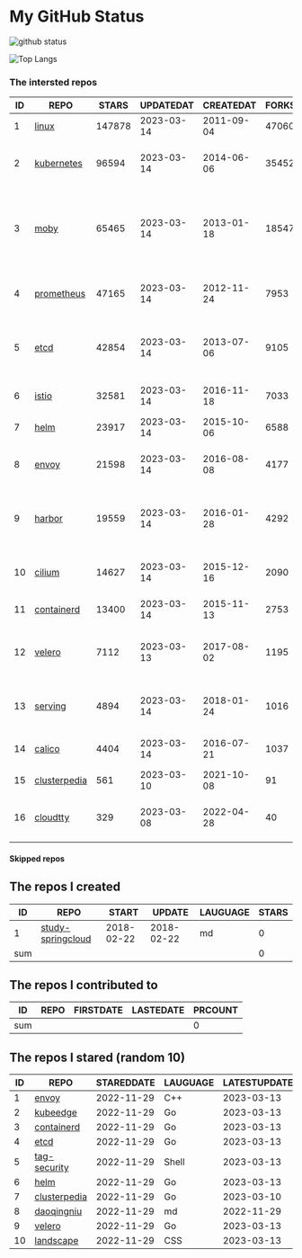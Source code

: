 # My GitHub Status

<img src="https://github-readme-stats-1.yihong0618.vercel.app/api?username=daoqingniu&show_icons=true&&&hide_title=true&count_private=true" alt="github status" />

![Top Langs](https://github-readme-stats-1.yihong0618.vercel.app/api/top-langs/?username=daoqingniu&layout=compact)

<!--START_SECTION:github_repos-->
### The intersted repos
| ID |                              REPO                               | STARS  | UPDATEDAT  | CREATEDAT  | FORKSCOUNT |                                              DESCRIPTIONS                                              |
|----|-----------------------------------------------------------------|--------|------------|------------|------------|--------------------------------------------------------------------------------------------------------|
|  1 | [linux](https://github.com/torvalds/linux)                      | 147878 | 2023-03-14 | 2011-09-04 |      47060 | Linux kernel source tree                                                                               |
|  2 | [kubernetes](https://github.com/kubernetes/kubernetes)          |  96594 | 2023-03-14 | 2014-06-06 |      35452 | Production-Grade Container Scheduling and Management                                                   |
|  3 | [moby](https://github.com/moby/moby)                            |  65465 | 2023-03-14 | 2013-01-18 |      18547 | Moby Project - a collaborative project for the container ecosystem to assemble container-based systems |
|  4 | [prometheus](https://github.com/prometheus/prometheus)          |  47165 | 2023-03-14 | 2012-11-24 |       7953 | The Prometheus monitoring system and time series database.                                             |
|  5 | [etcd](https://github.com/etcd-io/etcd)                         |  42854 | 2023-03-14 | 2013-07-06 |       9105 | Distributed reliable key-value store for the most critical data of a distributed system                |
|  6 | [istio](https://github.com/istio/istio)                         |  32581 | 2023-03-14 | 2016-11-18 |       7033 | Connect, secure, control, and observe services.                                                        |
|  7 | [helm](https://github.com/helm/helm)                            |  23917 | 2023-03-14 | 2015-10-06 |       6588 | The Kubernetes Package Manager                                                                         |
|  8 | [envoy](https://github.com/envoyproxy/envoy)                    |  21598 | 2023-03-14 | 2016-08-08 |       4177 | Cloud-native high-performance edge/middle/service proxy                                                |
|  9 | [harbor](https://github.com/goharbor/harbor)                    |  19559 | 2023-03-14 | 2016-01-28 |       4292 | An open source trusted cloud native registry project that stores, signs, and scans content.            |
| 10 | [cilium](https://github.com/cilium/cilium)                      |  14627 | 2023-03-14 | 2015-12-16 |       2090 | eBPF-based Networking, Security, and Observability                                                     |
| 11 | [containerd](https://github.com/containerd/containerd)          |  13400 | 2023-03-14 | 2015-11-13 |       2753 | An open and reliable container runtime                                                                 |
| 12 | [velero](https://github.com/vmware-tanzu/velero)                |   7112 | 2023-03-13 | 2017-08-02 |       1195 | Backup and migrate Kubernetes applications and their persistent volumes                                |
| 13 | [serving](https://github.com/knative/serving)                   |   4894 | 2023-03-14 | 2018-01-24 |       1016 | Kubernetes-based, scale-to-zero, request-driven compute                                                |
| 14 | [calico](https://github.com/projectcalico/calico)               |   4404 | 2023-03-14 | 2016-07-21 |       1037 | Cloud native networking and network security                                                           |
| 15 | [clusterpedia](https://github.com/clusterpedia-io/clusterpedia) |    561 | 2023-03-10 | 2021-10-08 |         91 | The Encyclopedia of Kubernetes clusters                                                                |
| 16 | [cloudtty](https://github.com/cloudtty/cloudtty)                |    329 | 2023-03-08 | 2022-04-28 |         40 | A Friendly Kubernetes CloudShell (Web Terminal) !                                                      |



#### Skipped repos
<!--END_SECTION:github_repos-->

<!--START_SECTION:my_github-->
## The repos I created
| ID  |                                 REPO                                 |   START    |   UPDATE   | LAUGUAGE | STARS |
|-----|----------------------------------------------------------------------|------------|------------|----------|-------|
|   1 | [study-springcloud](https://github.com/daoqingniu/study-springcloud) | 2018-02-22 | 2018-02-22 | md       |     0 |
| sum |                                                                      |            |            |          |     0 |

## The repos I contributed to
| ID  | REPO | FIRSTDATE | LASTEDATE | PRCOUNT |
|-----|------|-----------|-----------|---------|
| sum |      |           |           |       0 |

## The repos I stared (random 10)
| ID |                              REPO                               | STAREDDATE | LAUGUAGE | LATESTUPDATE |
|----|-----------------------------------------------------------------|------------|----------|--------------|
|  1 | [envoy](https://github.com/envoyproxy/envoy)                    | 2022-11-29 | C++      | 2023-03-13   |
|  2 | [kubeedge](https://github.com/kubeedge/kubeedge)                | 2022-11-29 | Go       | 2023-03-13   |
|  3 | [containerd](https://github.com/containerd/containerd)          | 2022-11-29 | Go       | 2023-03-13   |
|  4 | [etcd](https://github.com/etcd-io/etcd)                         | 2022-11-29 | Go       | 2023-03-13   |
|  5 | [tag-security](https://github.com/cncf/tag-security)            | 2022-11-29 | Shell    | 2023-03-13   |
|  6 | [helm](https://github.com/helm/helm)                            | 2022-11-29 | Go       | 2023-03-13   |
|  7 | [clusterpedia](https://github.com/clusterpedia-io/clusterpedia) | 2022-11-29 | Go       | 2023-03-10   |
|  8 | [daoqingniu](https://github.com/daoqingniu/daoqingniu)          | 2022-11-29 | md       | 2022-11-29   |
|  9 | [velero](https://github.com/vmware-tanzu/velero)                | 2022-11-29 | Go       | 2023-03-13   |
| 10 | [landscape](https://github.com/cncf/landscape)                  | 2022-11-29 | CSS      | 2023-03-13   |

<!--END_SECTION:my_github-->
